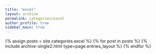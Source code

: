 ```yaml
---
title: "excel"
layout: archive
permalink: categories/excel
author_profile: true
sidebar_main: true
---
```



{% assign posts = site.categories.excel %}
{% for post in posts %} {% include archive-single2.html type=page.entries_layout %} {% endfor %}